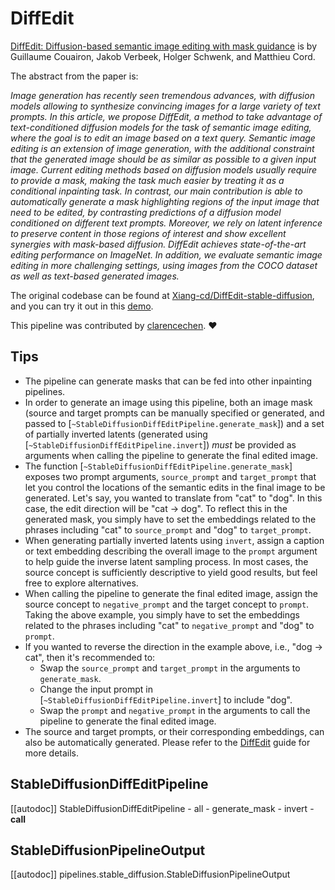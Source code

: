 <!--Copyright 2023 The HuggingFace Team. All rights reserved.

Licensed under the Apache License, Version 2.0 (the "License"); you may not use this file except in compliance with
the License. You may obtain a copy of the License at

http://www.apache.org/licenses/LICENSE-2.0

Unless required by applicable law or agreed to in writing, software distributed under the License is distributed on
an "AS IS" BASIS, WITHOUT WARRANTIES OR CONDITIONS OF ANY KIND, either express or implied. See the License for the
specific language governing permissions and limitations under the License.
-->

# DiffEdit

[DiffEdit: Diffusion-based semantic image editing with mask guidance](https://huggingface.co/papers/2210.11427) is by Guillaume Couairon, Jakob Verbeek, Holger Schwenk, and Matthieu Cord.

The abstract from the paper is:

*Image generation has recently seen tremendous advances, with diffusion models allowing to synthesize convincing images for a large variety of text prompts. In this article, we propose DiffEdit, a method to take advantage of text-conditioned diffusion models for the task of semantic image editing, where the goal is to edit an image based on a text query. Semantic image editing is an extension of image generation, with the additional constraint that the generated image should be as similar as possible to a given input image. Current editing methods based on diffusion models usually require to provide a mask, making the task much easier by treating it as a conditional inpainting task. In contrast, our main contribution is able to automatically generate a mask highlighting regions of the input image that need to be edited, by contrasting predictions of a diffusion model conditioned on different text prompts. Moreover, we rely on latent inference to preserve content in those regions of interest and show excellent synergies with mask-based diffusion. DiffEdit achieves state-of-the-art editing performance on ImageNet. In addition, we evaluate semantic image editing in more challenging settings, using images from the COCO dataset as well as text-based generated images.*

The original codebase can be found at [Xiang-cd/DiffEdit-stable-diffusion](https://github.com/Xiang-cd/DiffEdit-stable-diffusion), and you can try it out in this [demo](https://blog.problemsolversguild.com/technical/research/2022/11/02/DiffEdit-Implementation.html).

This pipeline was contributed by [clarencechen](https://github.com/clarencechen). ❤️

## Tips 

* The pipeline can generate masks that can be fed into other inpainting pipelines.
* In order to generate an image using this pipeline, both an image mask (source and target prompts can be manually specified or generated, and passed to [`~StableDiffusionDiffEditPipeline.generate_mask`])
and a set of partially inverted latents (generated using [`~StableDiffusionDiffEditPipeline.invert`]) _must_ be provided as arguments when calling the pipeline to generate the final edited image.
* The function [`~StableDiffusionDiffEditPipeline.generate_mask`] exposes two prompt arguments, `source_prompt` and `target_prompt`
that let you control the locations of the semantic edits in the final image to be generated. Let's say,
you wanted to translate from "cat" to "dog". In this case, the edit direction will be "cat -> dog". To reflect
this in the generated mask, you simply have to set the embeddings related to the phrases including "cat" to
`source_prompt` and "dog" to `target_prompt`.
* When generating partially inverted latents using `invert`, assign a caption or text embedding describing the
overall image to the `prompt` argument to help guide the inverse latent sampling process. In most cases, the
source concept is sufficiently descriptive to yield good results, but feel free to explore alternatives.
* When calling the pipeline to generate the final edited image, assign the source concept to `negative_prompt`
and the target concept to `prompt`. Taking the above example, you simply have to set the embeddings related to
the phrases including "cat" to `negative_prompt` and "dog" to `prompt`.
* If you wanted to reverse the direction in the example above, i.e., "dog -> cat", then it's recommended to:
    * Swap the `source_prompt` and `target_prompt` in the arguments to `generate_mask`.
    * Change the input prompt in [`~StableDiffusionDiffEditPipeline.invert`] to include "dog".
    * Swap the `prompt` and `negative_prompt` in the arguments to call the pipeline to generate the final edited image.
* The source and target prompts, or their corresponding embeddings, can also be automatically generated. Please refer to the [DiffEdit](/using-diffusers/diffedit) guide for more details.

## StableDiffusionDiffEditPipeline
[[autodoc]] StableDiffusionDiffEditPipeline
    - all
    - generate_mask
    - invert
    - __call__

## StableDiffusionPipelineOutput
[[autodoc]] pipelines.stable_diffusion.StableDiffusionPipelineOutput